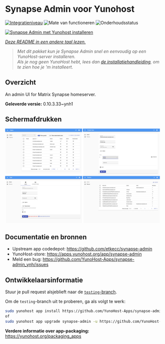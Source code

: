 <!--
NB: Deze README is automatisch gegenereerd door <https://github.com/YunoHost/apps/tree/master/tools/readme_generator>
Hij mag NIET handmatig aangepast worden.
-->

# Synapse Admin voor Yunohost

[![Integratieniveau](https://apps.yunohost.org/badge/integration/synapse-admin)](https://ci-apps.yunohost.org/ci/apps/synapse-admin/)
![Mate van functioneren](https://apps.yunohost.org/badge/state/synapse-admin)
![Onderhoudsstatus](https://apps.yunohost.org/badge/maintained/synapse-admin)

[![Synapse Admin met Yunohost installeren](https://install-app.yunohost.org/install-with-yunohost.svg)](https://install-app.yunohost.org/?app=synapse-admin)

*[Deze README in een andere taal lezen.](./ALL_README.md)*

> *Met dit pakket kun je Synapse Admin snel en eenvoudig op een YunoHost-server installeren.*  
> *Als je nog geen YunoHost hebt, lees dan [de installatiehandleiding](https://yunohost.org/install), om te zien hoe je 'm installeert.*

## Overzicht

An admin UI for Matrix Synapse homeserver. 


**Geleverde versie:** 0.10.3.33~ynh1

## Schermafdrukken

![Schermafdrukken van Synapse Admin](./doc/screenshots/screenshots.jpg)

## Documentatie en bronnen

- Upstream app codedepot: <https://github.com/etkecc/synapse-admin>
- YunoHost-store: <https://apps.yunohost.org/app/synapse-admin>
- Meld een bug: <https://github.com/YunoHost-Apps/synapse-admin_ynh/issues>

## Ontwikkelaarsinformatie

Stuur je pull request alsjeblieft naar de [`testing`-branch](https://github.com/YunoHost-Apps/synapse-admin_ynh/tree/testing).

Om de `testing`-branch uit te proberen, ga als volgt te werk:

```bash
sudo yunohost app install https://github.com/YunoHost-Apps/synapse-admin_ynh/tree/testing --debug
of
sudo yunohost app upgrade synapse-admin -u https://github.com/YunoHost-Apps/synapse-admin_ynh/tree/testing --debug
```

**Verdere informatie over app-packaging:** <https://yunohost.org/packaging_apps>
